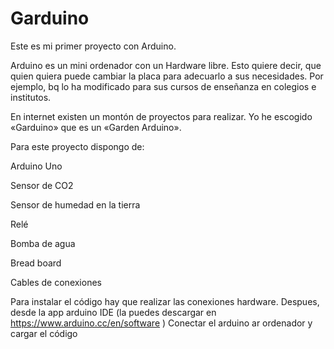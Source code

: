 # Garduino

Este es mi primer proyecto con Arduino.

Arduino es un mini ordenador con un Hardware libre. Esto quiere decir, que quien quiera puede cambiar la placa para adecuarlo a sus necesidades. Por ejemplo, bq lo ha modificado para sus cursos de enseñanza en colegios e institutos.

En internet existen un montón de proyectos para realizar. Yo he escogido «Garduino» que es un «Garden Arduino».

Para este proyecto dispongo de:

Arduino Uno

Sensor de CO2

Sensor de humedad en la tierra

Relé

Bomba de agua

Bread board

Cables de conexiones

Para instalar el código hay que realizar las conexiones hardware.
Despues, desde la app arduino IDE (la puedes descargar en https://www.arduino.cc/en/software )
Conectar el arduino ar ordenador y cargar el código
